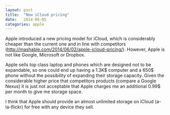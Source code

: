 ```yaml
---
layout: post
title:  "New iCloud pricing"
date:   2014-06-05
categories: apple
---
```


Apple introduced a new pricing model for iCloud, which is considerably cheaper
than the current one and in line with competitors
(http://mashable.com/2014/06/02/apple-icloud-pricing/). However, Apple is not
like Google, Microsoft or Dropbox.

Apple sells top class laptop and phones
which are designed not to be expandable, so one could end up having a 1.3K$
computer and a 650$ phone without the possibility of expanding their storage
capacity. Given the considerable higher price that competitors products
(compare a Google Nexus) it is just not acceptable that Apple charges me an
additional 0.99$ per month to give me storage space.

I think that Apple should provide an almost unlimited storage on iCloud
(a-la-flickr) for free with any device they sell.
